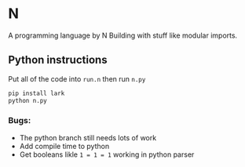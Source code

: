 # N
A programming language by N Building with stuff like modular imports.

## Python instructions

Put all of the code into `run.n` then run `n.py`

```sh
pip install lark
python n.py
```

### Bugs:
- The python branch still needs lots of work
- Add compile time to python
- Get booleans likle `1 = 1 = 1` working in python parser
